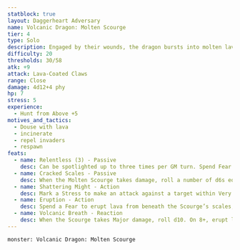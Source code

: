 ```yaml
---
statblock: true
layout: Daggerheart Adversary
name: Volcanic Dragon: Molten Scourge
tier: 4
type: Solo
description: Engaged by their wounds, the dragon bursts into molten lava.
difficulty: 20
thresholds: 30/58
atk: +9
attack: Lava-Coated Claws
range: Close
damage: 4d12+4 phy
hp: 7
stress: 5
experience:
  - Hunt from Above +5
motives_and_tactics:
  - Douse with lava
  - incinerate
  - repel invaders
  - respawn
feats:
  - name: Relentless (3) - Passive
    desc: Can be spotlighted up to three times per GM turn. Spend Fear as usual to spotlight them.
  - name: Cracked Scales - Passive
    desc: When the Molten Scourge takes damage, roll a number of d6s equal to HP marked. For each result of 4 or higher, you gain a Fear.
  - name: Shattering Might - Action
    desc: Mark a Stress to make an attack against a target within Very Close range. On a success, target takes 4d8+14 physical damage, loses a Hope, and is knocked back to Close range. The Scourge clears a Stress.
  - name: Eruption - Action
    desc: Spend a Fear to erupt lava from beneath the Scourge’s scales, filling area within Very Close range with lava. All targets must make Agility Reaction Roll or take 4d6+6 physical damage and be knocked back to Close range. The area remains lava (6 HP damage on entry or action).
  - name: Volcanic Breath - Reaction
    desc: When the Scourge takes Major damage, roll d10. On 8+, erupt lava in Very Close range: Agility Reaction Roll or take 2d10+4 physical damage, mark 1d4 Stress, and are Vulnerable until clearing a Stress; success = half damage + mark a Stress.;Lava Splash - Reaction;When the Scourge takes Severe damage from attack within Very Close, molten blood deals 2d10+4 direct physical damage to attacker.;Ashen Vengeance (Phase Change) - Reaction;When the Scourge marks last HP, replace with Ashen Tyrant and immediately spotlight.
---
```


```statblock
monster: Volcanic Dragon: Molten Scourge
```